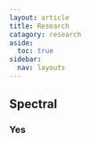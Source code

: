 ```yaml
---
layout: article
title: Research
catagory: research
aside:
  toc: true
sidebar:
  nav: layouts
---
```


## Spectral

### Yes

